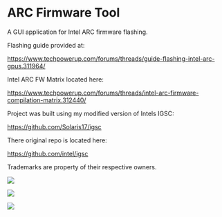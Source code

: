 # ARC Firmware Tool

A GUI application for Intel ARC firmware flashing.

Flashing guide provided at:

https://www.techpowerup.com/forums/threads/guide-flashing-intel-arc-gpus.311964/

Intel ARC FW Matrix located here:

https://www.techpowerup.com/forums/threads/intel-arc-firmware-compilation-matrix.312440/

Project was built using my modified version of Intels IGSC:

https://github.com/Solaris17/igsc

There original repo is located here: 

https://github.com/intel/igsc

Trademarks are property of their respective owners.

![](https://tdepix.io/pictures/mstsc_6z96Kkg3NQ.png)

![](https://tdepix.io/pictures/mstsc_O9lLzYO6No.png)

![](https://tdepix.io/pictures/mstsc_g9XP0U7geV.png)

